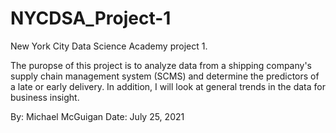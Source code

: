 # NYCDSA_Project-1

New York City Data Science Academy project 1.

The puropse of this project is to analyze data from a shipping company's supply chain management system (SCMS) and determine the predictors of a late or early delivery. In addition, I will look at general trends in the data for business insight. 

By: Michael McGuigan
Date: July 25, 2021